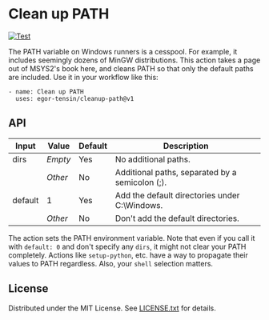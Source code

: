 Clean up PATH
=============

[![Test](https://github.com/egor-tensin/cleanup-path/workflows/Test/badge.svg)](https://github.com/egor-tensin/cleanup-path/actions?query=workflow%3ATest)

The PATH variable on Windows runners is a cesspool.
For example, it includes seemingly dozens of MinGW distributions.
This action takes a page out of MSYS2's book here, and cleans PATH so that only
the default paths are included.
Use it in your workflow like this:

    - name: Clean up PATH
      uses: egor-tensin/cleanup-path@v1

API
---

| Input   | Value   | Default | Description
| ------- | ------- | ------- | -----------
| dirs    | *Empty* | Yes     | No additional paths.
|         | *Other* | No      | Additional paths, separated by a semicolon (;).
| default | 1       | Yes     | Add the default directories under C:\Windows.
|         | *Other* | No      | Don't add the default directories.

The action sets the PATH environment variable.
Note that even if you call it with `default: 0` and don't specify any `dirs`,
it might not clear your PATH completely.
Actions like `setup-python`, etc. have a way to propagate their values to PATH
regardless.
Also, your `shell` selection matters.

License
-------

Distributed under the MIT License.
See [LICENSE.txt] for details.

[LICENSE.txt]: LICENSE.txt
